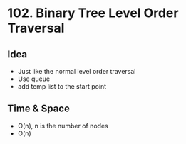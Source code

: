 # 102. Binary Tree Level Order Traversal
## Idea
* Just like the normal level order traversal
* Use queue
* add temp list to the start point

## Time & Space
* O(n), n is the number of nodes
* O(n)